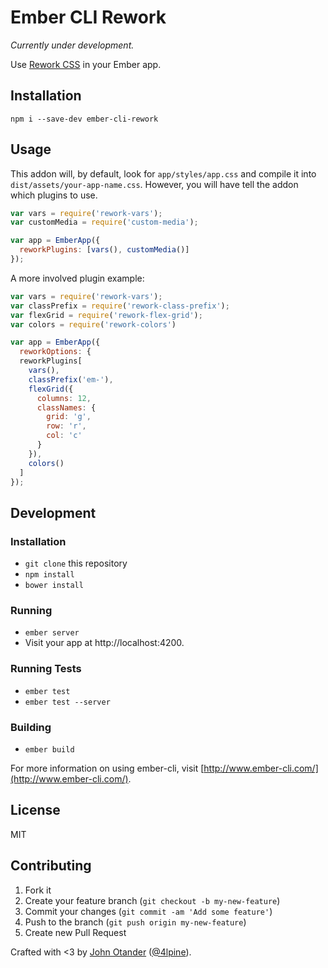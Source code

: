 # Ember CLI Rework

_Currently under development._

Use [Rework CSS](https://github.com/reworkcss/) in your Ember app.

## Installation

```
npm i --save-dev ember-cli-rework
```

## Usage

This addon will, by default, look for `app/styles/app.css` and compile it
into `dist/assets/your-app-name.css`. However, you will have tell the addon
which plugins to use.

```javascript
var vars = require('rework-vars');
var customMedia = require('custom-media');

var app = EmberApp({
  reworkPlugins: [vars(), customMedia()]
});
```

A more involved plugin example:

```javascript
var vars = require('rework-vars');
var classPrefix = require('rework-class-prefix');
var flexGrid = require('rework-flex-grid');
var colors = require('rework-colors')

var app = EmberApp({
  reworkOptions: {
  reworkPlugins[
    vars(),
    classPrefix('em-'),
    flexGrid({
      columns: 12,
      classNames: {
        grid: 'g',
        row: 'r',
        col: 'c'
      }
    }),
    colors()
  ]
});
```

## Development

### Installation

* `git clone` this repository
* `npm install`
* `bower install`

### Running

* `ember server`
* Visit your app at http://localhost:4200.

### Running Tests

* `ember test`
* `ember test --server`

### Building

* `ember build`

For more information on using ember-cli, visit [http://www.ember-cli.com/](http://www.ember-cli.com/).

## License

MIT

## Contributing

1. Fork it
2. Create your feature branch (`git checkout -b my-new-feature`)
3. Commit your changes (`git commit -am 'Add some feature'`)
4. Push to the branch (`git push origin my-new-feature`)
5. Create new Pull Request

Crafted with <3 by [John Otander](http://johnotander.com) ([@4lpine](https://twitter.com/4lpine)).
